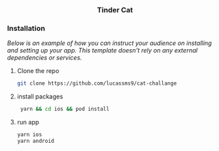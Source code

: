 <!-- PROJECT LOGO -->
<br />
<div align="center">
  <h3 align="center">Tinder Cat</h3>
</div>

### Installation

_Below is an example of how you can instruct your audience on installing and setting up your app. This template doesn't rely on any external dependencies or services._

1. Clone the repo
   ```sh
   git clone https://github.com/lucassms9/cat-challange
   ```
2. install packages
   ```sh
    yarn && cd ios && pod install
   ```
      
3. run app
   ```sh
   yarn ios 
   yarn android
   ```